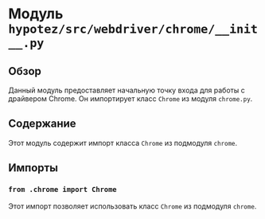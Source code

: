 # Модуль `hypotez/src/webdriver/chrome/__init__.py`

## Обзор

Данный модуль предоставляет начальную точку входа для работы с драйвером Chrome. Он импортирует класс `Chrome` из модуля `chrome.py`.

## Содержание

Этот модуль содержит импорт класса `Chrome` из подмодуля `chrome`.

## Импорты

### `from .chrome import Chrome`

Этот импорт позволяет использовать класс `Chrome` из подмодуля `chrome`.

```
